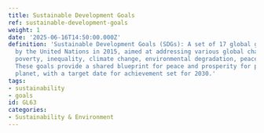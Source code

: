 ```yaml
---
title: Sustainable Development Goals
ref: sustainable-development-goals
weight: 1
date: '2025-06-16T14:50:00.000Z'
definition: 'Sustainable Development Goals (SDGs): A set of 17 global goals established
  by the United Nations in 2015, aimed at addressing various global challenges, including
  poverty, inequality, climate change, environmental degradation, peace, and justice.
  These goals provide a shared blueprint for peace and prosperity for people and the
  planet, with a target date for achievement set for 2030.'
tags:
- sustainability
- goals
id: GL63
categories:
- Sustainability & Environment
---
```


